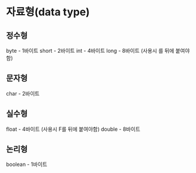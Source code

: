 # 자료형(data type)

## 정수형

byte - 1바이트
short - 2바이트
int - 4바이트
long - 8바이트 (사용시 를 뒤에 붙여야함)

## 문자형

char - 2바이트

## 실수형

float - 4바이트 (사용시 F를 뒤에 붙여야함)
double - 8바이트

## 논리형

boolean - 1바이트
